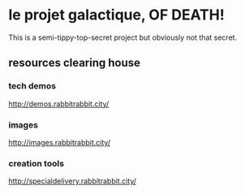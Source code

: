 # le projet galactique, OF DEATH!

This is a semi-tippy-top-secret project but obviously not that secret.

## resources clearing house

### tech demos
http://demos.rabbitrabbit.city/

### images
http://images.rabbitrabbit.city/

### creation tools
http://specialdelivery.rabbitrabbit.city/
